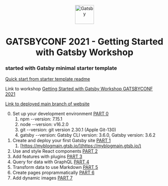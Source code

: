 <p align="center">
  <a href="https://www.gatsbyjs.com/?utm_source=starter&utm_medium=readme&utm_campaign=minimal-starter">
    <img alt="Gatsby" src="https://www.gatsbyjs.com/Gatsby-Monogram.svg" width="60" />
  </a>
</p>
<h1 align="center">
  GATSBYCONF 2021 - Getting Started with Gatsby Workshop
</h1>
<h3>started with Gatsby minimal starter template</h3>

[Quick start from starter template readme](/quickstart.md)

Link to workshop [Getting Started with Gatsby Workshop GATSBYCONF 2021](https://intro-workshop-gatsbyconf-2021.gatsbyjs.io/)

[Link to deployed main branch of website](https://myblogmain.gtsb.io/)

0. Set up your development environment [PART 0](https://intro-workshop-gatsbyconf-2021.gatsbyjs.io/part-0/)
    1. npm --version: 7.15.1
    2. node --version: v16.2.0
    3. git --version: git version 2.30.1 (Apple Git-130)
    4. gatsby --version: Gatsby CLI version: 3.6.0, Gatsby version: 3.6.2
1. Create and deploy your first Gatsby site [PART 1](https://intro-workshop-gatsbyconf-2021.gatsbyjs.io/part-1/)
    1. [https://myblogmain.gtsb.io/](https://myblogmain.gtsb.io/)
2. Use and style React components [PART 2](https://intro-workshop-gatsbyconf-2021.gatsbyjs.io/part-2/)
3. Add features with plugins [PART 3](https://intro-workshop-gatsbyconf-2021.gatsbyjs.io/part-3/)
4. Query for data with GraphQL [PART 4](https://intro-workshop-gatsbyconf-2021.gatsbyjs.io/part-4/)
5. Transform data to use Markdown [PART 5](https://intro-workshop-gatsbyconf-2021.gatsbyjs.io/part-5/)
6. Create pages proprammatically [PART 6](https://intro-workshop-gatsbyconf-2021.gatsbyjs.io/part-6/)
7. Add dynamic images [PART 7](https://intro-workshop-gatsbyconf-2021.gatsbyjs.io/part-7/)

